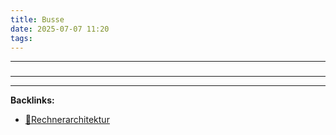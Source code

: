 ```yaml
---
title: Busse
date: 2025-07-07 11:20
tags: 
---
```


----

### 






----

----
**Backlinks:**
- [📂Rechnerarchitektur](/📁Rechnerarchitektur)

